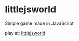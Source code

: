 # littlejsworld
Simple game made in JavaScript

play at: [littlejsworld](https://diguifi.github.io/littlejsworld/)
